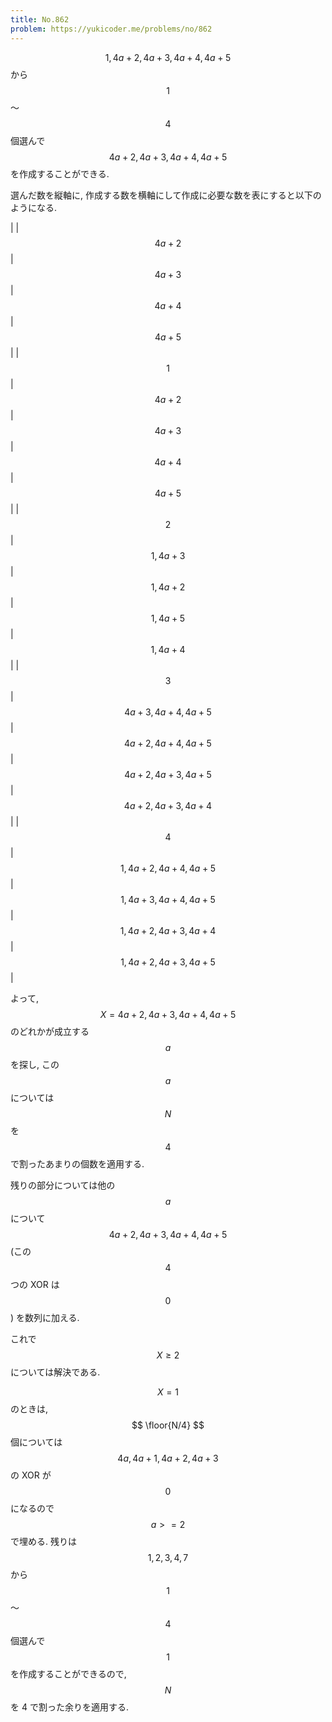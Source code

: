 ```yaml
---
title: No.862
problem: https://yukicoder.me/problems/no/862
---
```

$$ 1, 4a+2, 4a+3, 4a+4, 4a+5 $$ から $$ 1 $$ 〜 $$ 4 $$ 個選んで $$ 4a+2, 4a+3, 4a+4, 4a+5 $$ を作成することができる.

選んだ数を縦軸に, 作成する数を横軸にして作成に必要な数を表にすると以下のようになる.

|       |$$ 4a+2 $$|$$ 4a+3 $$|$$ 4a+4 $$|$$ 4a+5 $$|
|$$ 1 $$|$$ 4a+2 $$|$$ 4a+3 $$|$$ 4a+4 $$|$$ 4a+5 $$|
|$$ 2 $$|$$ 1, 4a+3 $$|$$ 1, 4a+2 $$|$$ 1, 4a+5 $$|$$ 1, 4a+4 $$|
|$$ 3 $$|$$ 4a+3, 4a+4, 4a+5 $$|$$ 4a+2, 4a+4, 4a+5 $$|$$ 4a+2, 4a+3, 4a+5 $$|$$ 4a+2, 4a+3, 4a+4 $$|
|$$ 4 $$|$$ 1, 4a+2, 4a+4, 4a+5 $$|$$ 1, 4a+3, 4a+4, 4a+5 $$|$$ 1, 4a+2, 4a+3, 4a+4 $$|$$ 1, 4a+2, 4a+3, 4a+5 $$|

よって, $$ X=4a+2,4a+3,4a+4,4a+5 $$ のどれかが成立する $$ a $$ を探し, この $$ a $$ については $$ N $$ を $$ 4 $$ で割ったあまりの個数を適用する.

残りの部分については他の $$ a $$ について $$ 4a+2, 4a+3, 4a+4, 4a+5 $$ (この $$ 4 $$ つの XOR は $$ 0 $$) を数列に加える.

これで $$ X \geq 2 $$ については解決である.

$$ X = 1 $$ のときは, $$ \floor{N/4} $$ 個については $$ 4a, 4a+1, 4a+2, 4a+3 $$ の XOR が $$ 0 $$ になるので $$ a >= 2 $$ で埋める. 残りは $$ 1, 2, 3, 4, 7 $$ から $$ 1 $$ 〜 $$ 4 $$ 個選んで $$ 1 $$ を作成することができるので, $$ N $$ を 4 で割った余りを適用する.
